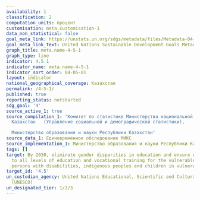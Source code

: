 ```yaml
---
availability: 1
classification: 2
computation_units: процент
customisation: meta.customisation-1
data_non_statistical: false
goal_meta_link: https://unstats.un.org/sdgs/metadata/files/Metadata-04-05-01.pdf
goal_meta_link_text: United Nations Sustainable Development Goals Metadata (pdf 210kB)
graph_title: meta.name-4-5-1
graph_type: line
indicator: 4.5.1
indicator_name: meta.name-4-5-1
indicator_sort_order: 04-05-01
layout: indicator
national_geographical_coverage: Казахстан
permalink: /4-5-1/
published: true
reporting_status: notstarted
sdg_goal: '4'
source_active_1: true
source_compilation_1: 'Комитет по статистике Министерства национальной экономики Республики
  Казахстан   (Управление социальной и демографической статистики),

  Министерство образования и науки Республики Казахстан'
source_data_1: Единовременное обследование МИКС
source_implementation_1: Министерство образования и науки Республики Казахстан
tags: []
target: By 2030, eliminate gender disparities in education and ensure equal access
  to all levels of education and vocational training for the vulnerable, including
  persons with disabilities, indigenous peoples and children in vulnerable situations
target_id: '4.5'
un_custodian_agency: United Nations Educational, Scientific and Cultural Organization
  (UNESCO)
un_designated_tier: 1/2/3
---
```

